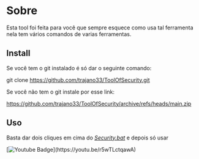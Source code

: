 # Sobre

Esta tool foi feita para você que sempre esquece como usa tal ferramenta nela
tem vários comandos de varias ferramentas.

## Install
Se você tem o git instalado é só dar o seguinte comando:

git clone https://github.com/trajano33/ToolOfSecurity.git

Se você não tem o git instale por esse link:

https://github.com/trajano33/ToolOfSecurity/archive/refs/heads/main.zip

## Uso
Basta dar dois cliques em cima do *[Security.bat](https://github.com/trajano33/ToolOfSecurity/blob/main/Security.bat "Security.bat")* 
e depois só usar 



[![Youtube Badge](https://img.shields.io/badge/-Youtube-FF0000?style=flat-square&labelColor=FF0000&logo=youtube&logoColor=white&link(https://youtu.be/r5wTLctqawA))](https://youtu.be/r5wTLctqawA)
